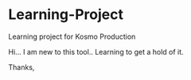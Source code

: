 # Learning-Project
Learning project for Kosmo Production

Hi...
I am new to this tool.. Learning to get a hold of it.

Thanks,
